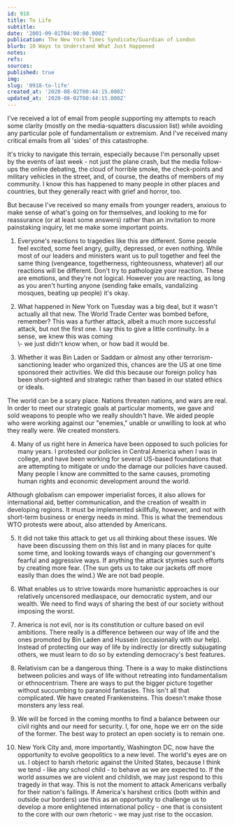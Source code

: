 ```yaml
---
id: 918
title: To Life
subtitle: 
date: '2001-09-01T04:00:00.000Z'
publication: The New York Times Syndicate/Guardian of London
blurb: 10 Ways to Understand What Just Happened
notes: 
refs: 
sources: 
published: true
img: 
slug: '0918-to-life'
created_at: '2020-08-02T00:44:15.000Z'
updated_at: '2020-08-02T00:44:15.000Z'
---
```

I've received a lot of email from people supporting my attempts to reach some clarity (mostly on the media-squatters discussion list) while avoiding any particular pole of fundamentalism or extremism. And I've received many critical emails from all 'sides' of this catastrophe.

It's tricky to navigate this terrain, especially because I'm personally upset by the events of last week - not just the plane crash, but the media follow-ups the online debating, the cloud of horrible smoke, the check-points and military vehicles in the street, and, of course, the deaths of members of my community. I know this has happened to many people in other places and countries, but they generally react with grief and horror, too.

But because I've received so many emails from younger readers, anxious to make sense of what's going on for themselves, and looking to me for reassurance (or at least some answers) rather than an invitation to more painstaking inquiry, let me make some important points.

1) Everyone's reactions to tragedies like this are different. Some people feel excited, some feel angry, guilty, depressed, or even nothing. While most of our leaders and ministers want us to pull together and feel the same thing (vengeance, togetherness, righteousness, whatever) all our reactions will be different. Don't try to pathologize your reaction. These are emotions, and they're not logical. However you are reacting, as long as you aren't hurting anyone (sending fake emails, vandalizing mosques, beating up people) it's okay.

2) What happened in New York on Tuesday was a big deal, but it wasn't actually all that new. The World Trade Center was bombed before, remember? This was a further attack, albeit a much more successful attack, but not the first one. I say this to give a little continuity. In a sense, we knew this was coming  
\\- we just didn't know when, or how bad it would be.

3) Whether it was Bin Laden or Saddam or almost any other terrorism-sanctioning leader who organized this, chances are the US at one time sponsored their activities. We did this because our foreign policy has been short-sighted and strategic rather than based in our stated ethics or ideals.

The world can be a scary place. Nations threaten nations, and wars are real. In order to meet our strategic goals at particular moments, we gave and sold weapons to people who we really shouldn't have. We aided people who were working against our "enemies," unable or unwilling to look at who they really were. We created monsters.

4) Many of us right here in America have been opposed to such policies for many years. I protested our policies in Central America when I was in college, and have been working for several US-based foundations that are attempting to mitigate or undo the damage our policies have caused. Many people I know are committed to the same causes, promoting human rights and economic development around the world.

Although globalism can empower imperialist forces, it also allows for international aid, better communication, and the creation of wealth in developing regions. It must be implemented skillfully, however, and not with short-term business or energy needs in mind. This is what the tremendous WTO protests were about, also attended by Americans.

5) It did not take this attack to get us all thinking about these issues. We have been discussing them on this list and in many places for quite some time, and looking towards ways of changing our government's fearful and aggressive ways. If anything the attack stymies such efforts by creating more fear. (The sun gets us to take our jackets off more easily than does the wind.) We are not bad people.

6) What enables us to strive towards more humanistic approaches is our relatively uncensored mediaspace, our democratic system, and our wealth. We need to find ways of sharing the best of our society without imposing the worst.

7) America is not evil, nor is its constitution or culture based on evil ambitions. There really is a difference between our way of life and the ones promoted by Bin Laden and Hussein (occasionally with our help). Instead of protecting our way of life by indirectly (or directly subjugating others, we must learn to do so by extending democracy's best features.

8) Relativism can be a dangerous thing. There is a way to make distinctions between policies and ways of life without retreating into fundamentalism or ethnocentrism. There are ways to put the bigger picture together without succumbing to paranoid fantasies. This isn't all that complicated. We have created Frankensteins. This doesn't make those monsters any less real.

9) We will be forced in the coming months to find a balance between our civil rights and our need for security. I, for one, hope we err on the side of the former. The best way to protect an open society is to remain one.

10) New York City and, more importantly, Washington DC, now have the opportunity to evolve geopolitics to a new level. The world's eyes are on us. I object to harsh rhetoric against the United States, because I think we tend - like any school child - to behave as we are expected to. If the world assumes we are violent and childish, we may just respond to this tragedy in that way. This is not the moment to attack Americans verbally for their nation's failings. If America's harshest critics (both within and outside our borders) use this as an opportunity to challenge us to develop a more enlightened international policy - one that is consistent to the core with our own rhetoric - we may just rise to the occasion.

